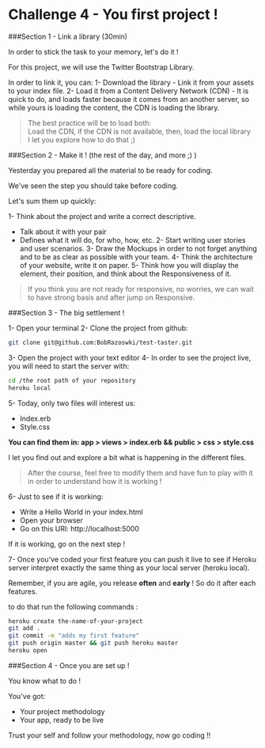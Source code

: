 Challenge 4 - You first project !
================

###Section 1 -  Link a library (30min)

In order to stick the task to your memory, let's do it !

For this project, we will use the Twitter Bootstrap Library.

In order to link it, you can:
  1- Download the library
    - Link it from your assets to your index file.
  2- Load it from a Content Delivery Network (CDN)
    - It is quick to do, and loads faster because it comes from an another server, so while yours is loading the content, the CDN is loading the library.

> The best practice will be to load both:                                                                               
Load the CDN, if the CDN is not available, then, load the local library                                               
I let you explore how to do that ;)

###Section 2 -  Make it ! (the rest of the day, and more ;) )

Yesterday you prepared all the material to be ready for coding.

We've seen the step you should take before coding.

Let's sum them up quickly:

1- Think about the project and write a correct descriptive.
  - Talk about it with your pair
  - Defines what it will do, for who, how, etc.
2- Start writing user stories and user scenarios.
3- Draw the Mockups in order to not forget anything and to be as clear as possible with your team.
4- Think the architecture of your website, write it on paper.
5- Think how you will display the element, their position, and think about the Responsiveness of it.
> If you think you are not ready for responsive, no worries, we can wait to have strong basis and after jump on Responsive.

###Section 3 -  The big settlement !

1- Open your terminal
2- Clone the project from github:

```bash
git clone git@github.com:BobRazoswki/test-taster.git
```
3- Open the project with your text editor
4- In order to see the project live, you will need to start the server with:

```bash
cd /the root path of your repository
heroku local
```

5- Today, only two files will interest us:
  - Index.erb
  - Style.css

**You can find them in: app > views > index.erb && public > css > style.css**

I let you find out and explore a bit what is happening in the different files.
> After the course, feel free to modify them and have fun to play with it in order to understand how it is working !

6- Just to see if it is working:
  - Write a Hello World in your index.html
  - Open your browser
  - Go on this URI: http://localhost:5000

If it is working, go on the next step !

7- Once you've coded your first feature you can push it live to see if Heroku server interpret exactly the same thing as your local server (heroku local).

Remember, if you are agile, you release **often** and **early** ! So do it after each features.

to do that run the following commands :

```bash
heroku create the-name-of-your-project
git add .
git commit -m "adds my first feature"
git push origin master && git push heroku master
heroku open
```
###Section 4 -  Once you are set up !

You know what to do !

You've got:

- Your project methodology
- Your app, ready to be live

Trust your self and follow your methodology, now go coding !!
